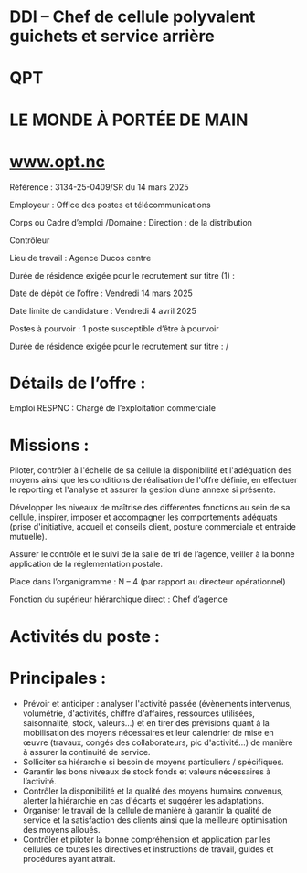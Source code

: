 # DDI – Chef de cellule polyvalent guichets et service arrière

# QPT

# LE MONDE À PORTÉE DE MAIN

# www.opt.nc

Référence : 3134-25-0409/SR du 14 mars 2025

Employeur : Office des postes et télécommunications

Corps ou Cadre d’emploi /Domaine : Direction : de la distribution

Contrôleur

Lieu de travail : Agence Ducos centre

Durée de résidence exigée pour le recrutement sur titre (1) :

Date de dépôt de l’offre : Vendredi 14 mars 2025

Date limite de candidature : Vendredi 4 avril 2025

Postes à pourvoir : 1 poste susceptible d’être à pourvoir

Durée de résidence exigée pour le recrutement sur titre : /

# Détails de l’offre :

Emploi RESPNC : Chargé de l’exploitation commerciale

# Missions :

Piloter, contrôler à l'échelle de sa cellule la disponibilité et l'adéquation des moyens ainsi que les conditions de réalisation de l'offre définie, en effectuer le reporting et l'analyse et assurer la gestion d’une annexe si présente.

Développer les niveaux de maîtrise des différentes fonctions au sein de sa cellule, inspirer, imposer et accompagner les comportements adéquats (prise d'initiative, accueil et conseils client, posture commerciale et entraide mutuelle).

Assurer le contrôle et le suivi de la salle de tri de l’agence, veiller à la bonne application de la réglementation postale.

Place dans l’organigramme : N – 4 (par rapport au directeur opérationnel)

Fonction du supérieur hiérarchique direct : Chef d’agence

# Activités du poste :

# Principales :

- Prévoir et anticiper : analyser l'activité passée (évènements intervenus, volumétrie, d'activités, chiffre d'affaires, ressources utilisées, saisonnalité, stock, valeurs...) et en tirer des prévisions quant à la mobilisation des moyens nécessaires et leur calendrier de mise en œuvre (travaux, congés des collaborateurs, pic d'activité...) de manière à assurer la continuité de service.
- Solliciter sa hiérarchie si besoin de moyens particuliers / spécifiques.
- Garantir les bons niveaux de stock fonds et valeurs nécessaires à l’activité.
- Contrôler la disponibilité et la qualité des moyens humains convenus, alerter la hiérarchie en cas d'écarts et suggérer les adaptations.
- Organiser le travail de la cellule de manière à garantir la qualité de service et la satisfaction des clients ainsi que la meilleure optimisation des moyens alloués.
- Contrôler et piloter la bonne compréhension et application par les cellules de toutes les directives et instructions de travail, guides et procédures ayant attrait.
